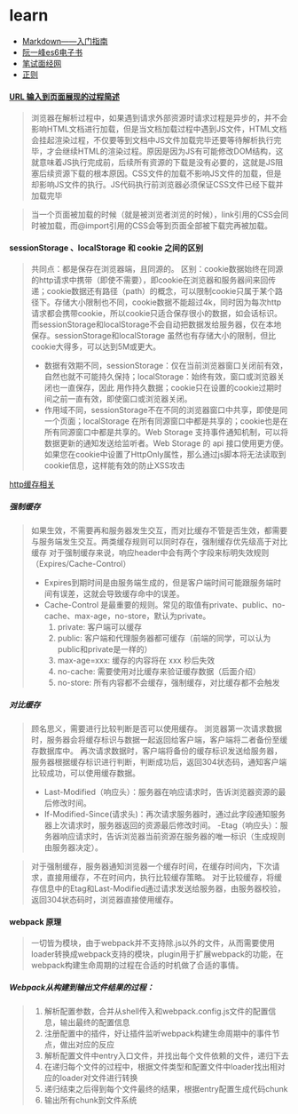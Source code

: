 # learn
- [Markdown——入门指南](https://www.jianshu.com/p/q81RER)
- [阮一峰es6电子书](http://es6.ruanyifeng.com)
- [笔试面经网](https://www.nowcoder.com)
- [正则](https://baike.baidu.com/item/%E6%AD%A3%E5%88%99%E8%A1%A8%E8%BE%BE%E5%BC%8F/1700215?fr=aladdin)

#### [URL 输入到页面展现的过程简述](https://www.jianshu.com/p/63166522c244)
>浏览器在解析过程中，如果遇到请求外部资源时请求过程是异步的，并不会影响HTML文档进行加载，但是当文档加载过程中遇到JS文件，HTML文档会挂起渲染过程，不仅要等到文档中JS文件加载完毕还要等待解析执行完毕，才会继续HTML的渲染过程。原因是因为JS有可能修改DOM结构，这就意味着JS执行完成前，后续所有资源的下载是没有必要的，这就是JS阻塞后续资源下载的根本原因。CSS文件的加载不影响JS文件的加载，但是却影响JS文件的执行。JS代码执行前浏览器必须保证CSS文件已经下载并加载完毕

>当一个页面被加载的时候（就是被浏览者浏览的时候），link引用的CSS会同时被加载，而@import引用的CSS会等到页面全部被下载完再被加载。
#### sessionStorage 、localStorage 和 cookie 之间的区别
>共同点：都是保存在浏览器端，且同源的。
区别：cookie数据始终在同源的http请求中携带（即使不需要），即cookie在浏览器和服务器间来回传递；cookie数据还有路径（path）的概念，可以限制cookie只属于某个路径下。存储大小限制也不同，cookie数据不能超过4k，同时因为每次http请求都会携带cookie，所以cookie只适合保存很小的数据，如会话标识。
而sessionStorage和localStorage不会自动把数据发给服务器，仅在本地保存。sessionStorage和localStorage 虽然也有存储大小的限制，但比cookie大得多，可以达到5M或更大。
> - 数据有效期不同，sessionStorage：仅在当前浏览器窗口关闭前有效，自然也就不可能持久保持；localStorage：始终有效，窗口或浏览器关闭也一直保存，因此 用作持久数据；cookie只在设置的cookie过期时间之前一直有效，即使窗口或浏览器关闭。
> - 作用域不同，sessionStorage不在不同的浏览器窗口中共享，即使是同一个页面；localStorage 在所有同源窗口中都是共享的；cookie也是在所有同源窗口中都是共享的。Web Storage 支持事件通知机制，可以将数据更新的通知发送给监听者。Web Storage 的 api 接口使用更方便。
如果您在cookie中设置了HttpOnly属性，那么通过js脚本将无法读取到cookie信息，这样能有效的防止XSS攻击


[http缓存相关](https://www.cnblogs.com/chenqf/p/6386163.html)
##### 强制缓存
>如果生效，不需要再和服务器发生交互，而对比缓存不管是否生效，都需要与服务端发生交互。两类缓存规则可以同时存在，强制缓存优先级高于对比缓存
对于强制缓存来说，响应header中会有两个字段来标明失效规则（Expires/Cache-Control）
> - Expires到期时间是由服务端生成的，但是客户端时间可能跟服务端时间有误差，这就会导致缓存命中的误差。
> - Cache-Control 是最重要的规则。常见的取值有private、public、no-cache、max-age，no-store，默认为private。
>   1. private:             客户端可以缓存
>   2. public:              客户端和代理服务器都可缓存（前端的同学，可以认为public和private是一样的）
>   3. max-age=xxx:   缓存的内容将在 xxx 秒后失效
>   4. no-cache:          需要使用对比缓存来验证缓存数据（后面介绍）
>   5. no-store:           所有内容都不会缓存，强制缓存，对比缓存都不会触发
##### 对比缓存
>顾名思义，需要进行比较判断是否可以使用缓存。
浏览器第一次请求数据时，服务器会将缓存标识与数据一起返回给客户端，客户端将二者备份至缓存数据库中。
再次请求数据时，客户端将备份的缓存标识发送给服务器，服务器根据缓存标识进行判断，判断成功后，返回304状态码，通知客户端比较成功，可以使用缓存数据。
> - Last-Modified（响应头）：服务器在响应请求时，告诉浏览器资源的最后修改时间。
> - If-Modified-Since(请求头)：再次请求服务器时，通过此字段通知服务器上次请求时，服务器返回的资源最后修改时间。
> -Etag（响应头）：服务器响应请求时，告诉浏览器当前资源在服务器的唯一标识（生成规则由服务器决定）。

>对于强制缓存，服务器通知浏览器一个缓存时间，在缓存时间内，下次请求，直接用缓存，不在时间内，执行比较缓存策略。
对于比较缓存，将缓存信息中的Etag和Last-Modified通过请求发送给服务器，由服务器校验，返回304状态码时，浏览器直接使用缓存。
#### webpack 原理
> 一切皆为模块，由于webpack并不支持除.js以外的文件，从而需要使用loader转换成webpack支持的模块，plugin用于扩展webpack的功能，在webpack构建生命周期的过程在合适的时机做了合适的事情。
##### Webpack从构建到输出文件结果的过程：
> 1. 解析配置参数，合并从shell传入和webpack.config.js文件的配置信息，输出最终的配置信息
> 2. 注册配置中的插件，好让插件监听webpack构建生命周期中的事件节点，做出对应的反应
> 3. 解析配置文件中entry入口文件，并找出每个文件依赖的文件，递归下去
> 4. 在递归每个文件的过程中，根据文件类型和配置文件中loader找出相对应的loader对文件进行转换
> 5. 递归结束之后得到每个文件最终的结果，根据entry配置生成代码chunk
> 6. 输出所有chunk到文件系统
